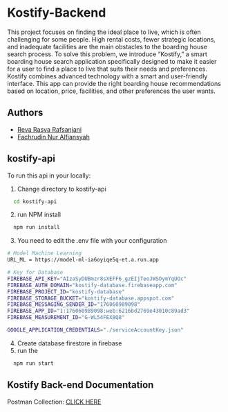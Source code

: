 # Kostify-Backend

This project focuses on finding the ideal place to live, which is often challenging for some people. High rental costs, fewer strategic locations, and inadequate facilities are the main obstacles to the boarding house search process. To solve this problem, we introduce “Kostify,” a smart boarding house search application specifically designed to make it easier for a user to find a place to live that suits their needs and preferences. Kostify combines advanced technology with a smart and user-friendly interface. This app can provide the right boarding house recommendations based on location, price, facilities, and other preferences the user wants.

## Authors

- [Reva Rasya Rafsanjani](https://github.com/RevaRafsanjani)
- [Fachrudin Nur Alfiansyah](https://github.com/aalffi)

## kostify-api

To run this api in your locally:

1. Change directory to kostify-api
```bash
  cd kostify-api
```
2. run NPM install
```bash
  npm run install
```
3. You need to edit the .env file with your configuration
```bash
# Model Machine Learning
URL_ML = https://model-ml-ia6oyiqe5q-et.a.run.app

# Key for Database
FIREBASE_API_KEY="AIzaSyDUBmzr8sXEFF6_gzEIjTeoJWSOymYqUOc"
FIREBASE_AUTH_DOMAIN="kostify-database.firebaseapp.com"
FIREBASE_PROJECT_ID="kostify-database"
FIREBASE_STORAGE_BUCKET="kostify-database.appspot.com"
FIREBASE_MESSAGING_SENDER_ID="176060989098"
FIREBASE_APP_ID="1:176060989098:web:6216bd2769e43010c89ad3"
FIREBASE_MEASUREMENT_ID="G-WL54FEX8Q8"

GOOGLE_APPLICATION_CREDENTIALS="./serviceAccountKey.json"
```
4. Create database firestore in firebase
5. run the 
```bash
  npm run start
```
## Kostify Back-end Documentation

Postman Collection: [CLICK HERE](https://www.postman.com/speeding-equinox-272267/workspace/api-test-kostify/collection/30911472-8ad794c2-9d65-405f-b413-61a292d11895?action=share&creator=30911472)

